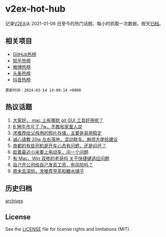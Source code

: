 # v2ex-hot-hub

 记录[V2EX](https://www.v2ex.com/)从 2021-01-06 日至今的热门话题。每小时抓取一次数据，按天[归档](archives)。
 
 ## 相关项目

- [GitHub热榜](https://github.com/lonnyzhang423/github-hot-hub)
- [知乎热榜](https://github.com/lonnyzhang423/zhihu-hot-hub)
- [微博热榜](https://github.com/lonnyzhang423/weibo-hot-hub)
- [头条热榜](https://github.com/lonnyzhang423/toutiao-hot-hub)
- [抖音热榜](https://github.com/lonnyzhang423/douyin-hot-hub)


 `更新时间：2024-03-14 14:09:14 +0800`

## 热议话题

1. [大家好， mac 上有哪款 git GUI 工具好用呢？](https://www.v2ex.com/t/1023248)
1. [B 圈牛市亏了 7w，不敢和家里人说](https://www.v2ex.com/t/1023489)
1. [求推荐给父母用的照片存储，主要是易用稳定](https://www.v2ex.com/t/1023462)
1. [诚心请教 20w 左右落地，混动款车。麻烦大佬给建议](https://www.v2ex.com/t/1023289)
1. [帝都的有些司机是开车心态有问题，还是闷坏？](https://www.v2ex.com/t/1023485)
1. [趁着最近小米要上电动车，问一个问题](https://www.v2ex.com/t/1023245)
1. [有 Mac、Win 双修的老哥吗 关于快捷键适应问题](https://www.v2ex.com/t/1023495)
1. [自己开公司给自己发高工资，有风险吗？](https://www.v2ex.com/t/1023232)
1. [周末去深圳，求推荐早茶和糖水铺子](https://www.v2ex.com/t/1023277)

## 历史归档

[archives](archives)

## License

See the [LICENSE](LICENSE) file for license rights and limitations (MIT).
